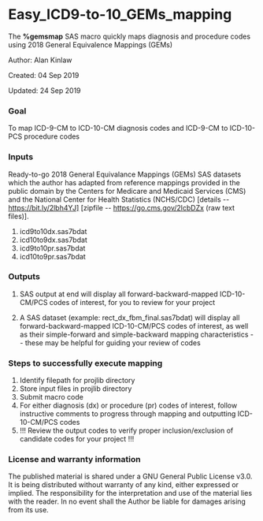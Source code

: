 # Easy_ICD9-to-10_GEMs_mapping

The <b>%gemsmap</b> SAS macro quickly maps diagnosis and procedure codes using 2018 General Equivalence Mappings (GEMs)

Author: Alan Kinlaw

Created: 04 Sep 2019

Updated: 24 Sep 2019

### Goal
To map ICD-9-CM to ICD-10-CM diagnosis codes and ICD-9-CM to ICD-10-PCS procedure codes 

### Inputs
Ready-to-go 2018 General Equivalance Mappings (GEMs) SAS datasets which the author has adapted from reference mappings provided in the public domain by the Centers for Medicare and Medicaid Services (CMS) and the National Center for Health Statistics (NCHS/CDC) [details -- https://bit.ly/2lbh4YJ] [zipfile -- https://go.cms.gov/2lcbDZx (raw text files)].

1. icd9to10dx.sas7bdat
2. icd10to9dx.sas7bdat
3. icd9to10pr.sas7bdat
4. icd10to9pr.sas7bdat

### Outputs

1. SAS output at end will display all forward-backward-mapped ICD-10-CM/PCS codes of interest, for you to review for your project

2. A SAS dataset (example: rect_dx_fbm_final.sas7bdat) will display all forward-backward-mapped ICD-10-CM/PCS codes of interest, as well as their simple-forward and simple-backward mapping characteristics -- these may be helpful for guiding your review of codes

### Steps to successfully execute mapping

1. Identify filepath for projlib directory 
2. Store input files in projlib directory
3. Submit macro code 
4. For either diagnosis (dx) or procedure (pr) codes of interest, follow instructive comments to progress through mapping and outputting ICD-10-CM/PCS codes
5. !!! Review the output codes to verify proper inclusion/exclusion of candidate codes for your project !!! 


 
### License and warranty information

The published material is shared under a GNU General Public License v3.0.  It is being distributed without warranty of any kind, either expressed or implied. The responsibility for the interpretation and use of the material lies with the reader. In no event shall the Author be liable for damages arising from its use.
